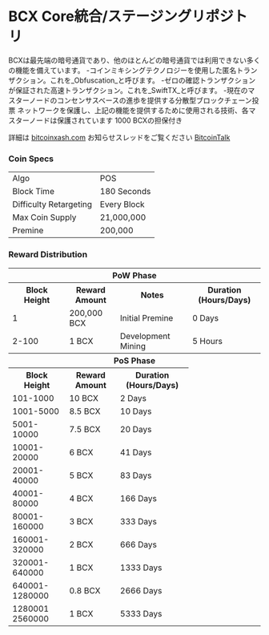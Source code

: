 BCX Core統合/ステージングリポジトリ
=====================================


BCXは最先端の暗号通貨であり、他のほとんどの暗号通貨では利用できない多くの機能を備えています。
-コインミキシングテクノロジーを使用した匿名トランザクション。これを_Obfuscation_と呼びます。
-ゼロの確認トランザクションが保証された高速トランザクション。これを_SwiftTX_と呼びます。
-現在のマスターノードのコンセンサスベースの進歩を提供する分散型ブロックチェーン投票
  ネットワークを保護し、上記の機能を提供するために使用される技術、各マスターノードは保護されています
  1000 BCXの担保付き

詳細は [bitcoinxash.com](http://www.bcx.com) お知らせスレッドをご覧ください [BitcoinTalk](https://bitcointalk.org/index.php?topic=5171521)

### Coin Specs
<table>
<tr><td>Algo</td><td>POS</td></tr>
<tr><td>Block Time</td><td>180 Seconds</td></tr>
<tr><td>Difficulty Retargeting</td><td>Every Block</td></tr>
<tr><td>Max Coin Supply </td><td>21,000,000</td></tr>
<tr><td>Premine</td><td>200,000 </td></tr>
</table>

### Reward Distribution

<table>
<th colspan=4>PoW Phase</th>
<tr><th>Block Height</th><th>Reward Amount</th><th>Notes</th><th>Duration (Hours/Days)</th></tr>
<tr><td>1</td><td>200,000 BCX</td><td>Initial Premine</td><td>0 Days</td></tr>
<tr><td>2-100</td><td>1 BCX</td><td>Development Mining</td><td> 5 Hours</td></tr>
<tr><th colspan=4>PoS Phase</th></tr>
<tr><th>Block Height</th><th>Reward Amount</th><th>Duration (Hours/Days)</th></tr>
<tr><td>101-1000</td><td>10 BCX</td><td>2 Days</td></tr>
<tr><td>1001-5000</td><td>8.5 BCX</td><td>10 Days</td></tr>
<tr><td>5001-10000</td><td>7.5 BCX</td><td>20 Days</td></tr>
<tr><td>10001-20000</td><td>6 BCX</td><td>41 Days</td></tr>
<tr><td>20001-40000</td><td>5 BCX</td><td>83 Days</td></tr>
<tr><td>40001-80000</td><td>4 BCX</td><td>166 Days</td></tr>
<tr><td>80001-160000</td><td>3 BCX</td><td>333 Days</td></tr>
<tr><td>160001-320000</td><td>2 BCX</td><td>666 Days</td></tr>
<tr><td>320001-640000</td><td>1 BCX</td><td>1333 Days</td></tr>
<tr><td>640001-1280000</td><td>0.8 BCX</td><td>2666 Days</td></tr>
<tr><td>1280001	2560000</td><td>1 BCX</td><td>5333 Days</td></tr>

</table>
</table>

